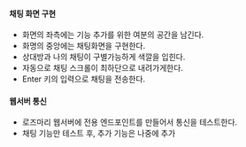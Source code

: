 #### 채팅 화면 구현
- 화면의 좌측에는 기능 추가를 위한 여분의 공간을 남긴다.
- 화명의 중앙에는 채팅화면을 구현한다.
 - 상대방과 나의 채팅이 구별가능하게 색깔을 입힌다.
 - 자동으로 채팅 스크롤이 최하단으로 내려가게한다.
 - Enter 키의 입력으로 채팅을 전송한다.
#### 웹서버 통신
- 로즈마리 웹서버에 전용 엔드포인트를 만들어서 통신을 테스트한다.
- 채팅 기능만 테스트 후, 추가 기능은 나중에 추가